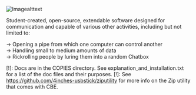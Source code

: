 ![Imagealttext](https://media.discordapp.net/attachments/758489886708727830/821551691454873660/1_4.png)

Student-created, open-source, extendable software designed for communication and capable of various other activities, including but not limited to:

-> Opening a pipe from which one computer can control another\
-> Handling small to medium amounts of data\
-> Rickrolling people by luring them into a random Chatbox

[!]: Docs are in the COPIES directory. See explanation_and_installation.txt for a list of the doc files and their purposes.
[!]: See https://github.com/4inches-usbstick/ziputility for more info on the Zip utility that comes with CBE.